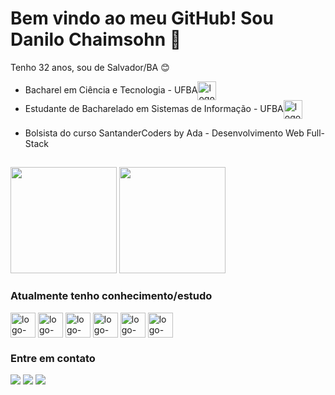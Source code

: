 # Bem vindo ao meu GitHub! Sou Danilo Chaimsohn 👋

 Tenho 32 anos, sou de Salvador/BA 😊

- <div> Bacharel em Ciência e Tecnologia - UFBA<img align="center" alt="logo-ufba" height="30" width="30" src="https://proext.ufba.br/sites/proext.ufba.br/files/svg_brasao-ufba.svg" /></div>
- <div> Estudante de Bacharelado em Sistemas de Informação - UFBA<img align="center" alt="logo-ufba" height="30" width="30" src="https://proext.ufba.br/sites/proext.ufba.br/files/svg_brasao-ufba.svg" /></div>
- Bolsista do curso SantanderCoders by Ada - Desenvolvimento Web Full-Stack

  ##
<div>
        <img height=170em src= https://github-readme-stats.vercel.app/api?username=chaimsohn&show_icons=true&count_private=true&theme=tokyonight>
        <img height=170em  src= https://github-readme-stats.vercel.app/api/top-langs/?username=chaimsohn&layout=donut&theme=tokyonight>
</div>

### Atualmente tenho conhecimento/estudo 

<div>
  <img align="center" alt="logo-java" height="40" width="40" src="https://cdn.jsdelivr.net/gh/devicons/devicon/icons/java/java-original.svg" /> 
  <img align="center" alt="logo-java" height="40" width="40" src="https://cdn.jsdelivr.net/gh/devicons/devicon/icons/angularjs/angularjs-plain.svg" /> 
  <img align="center" alt="logo-java" height="40" width="40" src="https://cdn.jsdelivr.net/gh/devicons/devicon/icons/html5/html5-original.svg" /> 
  <img align="center" alt="logo-java" height="40" width="40" src="https://cdn.jsdelivr.net/gh/devicons/devicon/icons/css3/css3-original.svg" /> 
  <img align="center" alt="logo-java" height="40" width="40" src="https://cdn.jsdelivr.net/gh/devicons/devicon/icons/spring/spring-original.svg" /> 
  <img align="center" alt="logo-java" height="40" width="40" src="https://cdn.jsdelivr.net/gh/devicons/devicon/icons/javascript/javascript-original.svg" /> 
</div>


### Entre em contato

<div>
  <a href="https://www.linkedin.com/in/danilo-chaimsohn" target="_blank"><img src="https://img.shields.io/badge/-LinkedIn-%230077B5?style=for-the-badge&logo=linkedin&logoColor=white" target="_blank"></a>
  <a href="https://www.instagram.com/danchaimsohn/" target="_blank"><img src="https://img.shields.io/badge/Instagram-E4405F?style=for-the-badge&logo=instagram&logoColor=white" target="_blank"></a>
 <a href = "mailto:yoguto@gmail.com"><img src="https://img.shields.io/badge/-Gmail-%23333?style=for-the-badge&logo=gmail&logoColor=white" target="_blank"></a>
</div>
<!--
**chaimsohn/chaimsohn** is a ✨ _special_ ✨ repository because its `README.md` (this file) appears on your GitHub profile.

Here are some ideas to get you started:

- 🔭 I’m currently working on ...
- 🌱 I’m currently learning ...
- 👯 I’m looking to collaborate on ...
- 🤔 I’m looking for help with ...
- 💬 Ask me about ...
- 📫 How to reach me: ...
- 😄 Pronouns: ...
- ⚡ Fun fact: ...
-->
